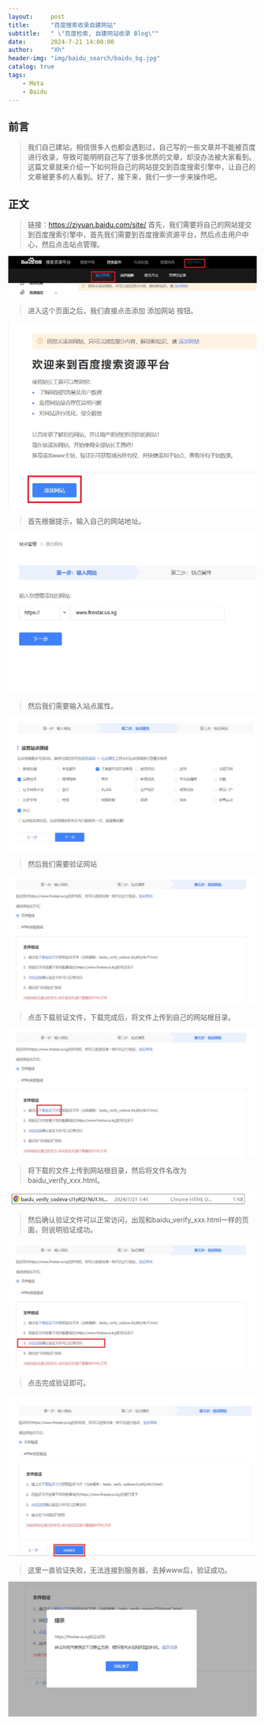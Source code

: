 ```yaml
---
layout:     post
title:      "百度搜索收录自建网站"
subtitle:   " \"百度检索, 自建网站收录 Blog\""
date:       2024-7-21 14:00:00
author:     "Xh"
header-img: "img/baidu_search/baidu_bg.jpg"
catalog: true
tags:
    - Meta
    - Baidu
---
```


## 前言
>我们自己建站，相信很多人也都会遇到过，自己写的一些文章并不能被百度进行收录，导致可能明明自己写了很多优质的文章，却没办法被大家看到。这篇文章就来介绍一下如何将自己的网站提交到百度搜索引擎中，让自己的文章被更多的人看到。好了，接下来，我们一步一步来操作吧。

## 正文
>链接：https://ziyuan.baidu.com/site/
首先，我们需要将自己的网站提交到百度搜索引擎中，首先我们需要到百度搜索资源平台，然后点击用户中心，然后点击站点管理。


![img](/img/baidu_search/site_administration.jpg)

>进入这个页面之后，我们直接点击添加 添加网站 按钮。

![img](/img/baidu_search/Add_site.jpg)

>首先根据提示，输入自己的网站地址。

![img](/img/baidu_search/enter_address.jpg)

>然后我们需要输入站点属性。

![img](/img/baidu_search/Site_attribute.jpg)

>然后我们需要验证网站

![img](/img/baidu_search/Verify_website.jpg)

>点击下载验证文件，下载完成后，将文件上传到自己的网站根目录。

![img](/img/baidu_search/Verify_website1.jpg)

>将下载的文件上传到网站根目录，然后将文件名改为 baidu_verify_xxx.html。

![img](/img/baidu_search/Download_verification_file.jpg)

>然后确认验证文件可以正常访问，出现和baidu_verify_xxx.html一样的页面，则说明验证成功。

![img](/img/baidu_search/Validation_file.jpg)

>点击完成验证即可。

![img](/img/baidu_search/Complete_verification.jpg)

>这里一直验证失败，无法连接到服务器，去掉www后，验证成功。

![img](../img/baidu_search/finish.jpg)